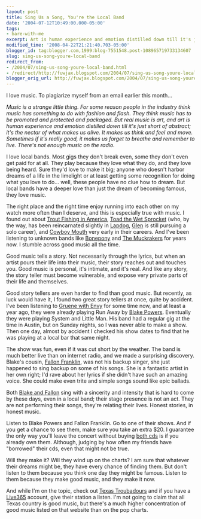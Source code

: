 ```yaml
---
layout: post
title: Sing Us a Song, You're the Local Band
date: '2004-07-12T10:49:00.000-05:00'
tags:
- bare-with-me
excerpt: Art is human experience and emotion distilled down till it's just short of abstract.
modified_time: '2008-04-22T21:21:40.703-05:00'
blogger_id: tag:blogger.com,1999:blog-7551548.post-108965719733134607
slug: sing-us-song-youre-local-band
redirect_from: 
- /2004/07/sing-us-song-youre-local-band.html
- /redirect/http://fuwjax.blogspot.com/2004/07/sing-us-song-youre-local-band.html
blogger_orig_url: http://fuwjax.blogspot.com/2004/07/sing-us-song-youre-local-band.html
---
```


I love music.  To plagiarize myself from an email earlier this month...

*Music is a strange little thing.  For some reason people in the industry think music has something to do with fashion and flash.  They think music has to be promoted and protected and packaged.  But real music is art, and art is human experience and emotion distilled down till it's just short of abstract; it's the nectar of what makes us alive.  It makes us think and feel and move.  Sometimes if it's really good, it makes us forget to breathe and remember to live.  There's not enough music on the radio.*

I love local bands.  Most gigs they don't break even, some they don't even get paid for at all.  They play because they love what they do, and they love being heard.  Sure they'd love to make it big; anyone who doesn't harbor dreams of a life in the limelight or at least getting some recognition for doing what you love to do... well, these people have no clue how to dream.  But local bands have a deeper love than just the dream of becoming famous, they love music.

The right place and the right time enjoy running into each other on my watch more often than I deserve, and this is especially true with music.  I found out about [Trout Fishing in America](http://www.troutmusic.com/), [Toad the Wet Sprocket](http://www.houseoftoad.com/) (who, by the way, has been reincarnated slightly in [Lapdog](http://www.lapdogmusic.com/), [Glen](http://www.glenphillips.com/) is still pursuing a solo career), and [Cowboy Mouth](http://www.cowboymouth.com/) very early in their careers.  And I've been listening to unknown bands like [Bonepony](http://www.bonepony.com/) and [The Muckrakers](http://www.themuckrakers.com/) for years now.  I stumble across good music all the time.

Good music tells a story.  Not necessarily through the lyrics, but when an artist pours their life into their music, their story reaches out and touches you.  Good music is personal, it's intimate, and it's real.  And like any story, the story teller must become vulnerable, and expose very private parts of their life and themselves.

Good story tellers are even harder to find than good music.  But recently, as luck would have it, I found two great story tellers at once, quite by accident.  I've been listening to [Gruene with Envy](http://gruenewithenvy.com) for some time now, and at least a year ago, they were already playing Run Away by [Blake Powers](http://www.blakepowers.com).  Eventually they were playing System and Little Man.  His band had a regular gig at the time in Austin, but on Sunday nights, so I was never able to make a show.  Then one day, almost by accident I checked his show dates to find that he was playing at a local bar that same night.

The show was fun, even if it was cut short by the weather.  The band is much better live than on internet radio, and we made a surprising discovery.  Blake's cousin, [Fallon Franklin](http://www.fallonfranklin.com), was not his backup singer, she just happened to sing backup on some of his songs.  She is a fantastic artist in her own right; I'd rave about her lyrics if she didn't have such an amazing voice.  She could make even trite and simple songs sound like epic ballads.

Both [Blake and Fallon](http://uweb.txstate.edu/~bp12/blakeandfallon/index.html) sing with a sincerity and intensity that is hard to come by these days, even in a local band; their stage presence is not an act.  They are not performing their songs, they're relating their lives.  Honest stories, in honest music.

Listen to Blake Powers and Fallon Franklin.  Go to one of their shows.  And if you get a chance to see them, make sure you take an extra $20.  I guarantee the only way you'll leave the concert without buying [both cds](http://uweb.txstate.edu/~bp12/blakeandfallon/store.html) is if you already own them.  Although, judging by how often my friends have "borrowed" their cds, even that might not be true.

Will they make it?  Will they wind up on the charts?  I am sure that whatever their dreams might be, they have every chance of finding them.  But don't listen to them because you think one day they might be famous.  Listen to them because they make good music, and they make it now.

And while I'm on the topic, check out [Texas Troubadours](http://texastroubadours.com/) and if you have a [Live365](http://live365.com) account, give their station a listen.  I'm not going to claim that all Texas country is good music, but there's a much higher concentration of good music listed on that website than on the pop charts.